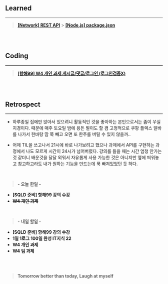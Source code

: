 ## Learned

---

> **[[Network] REST API](https://velog.io/@lilclown/network1)** > **[[Node.js] package.json](https://velog.io/@lilclown/node-js1)**

<br><br>

## Coding

---

> **[[항해99] W4 개인 과제 게시글/댓글/로그인 (로그인검증X)](https://github.com/lilclown97/TIL/tree/main/%ED%95%AD%ED%95%B499/practice/W3-SPA_POST-login%20%EB%A1%9C%EA%B7%B8%EC%9D%B8%20%EA%B2%80%EC%A6%9D%20%EA%B5%AC%ED%98%84%20X)**

<br><br>

## Retrospect

---

- 하루종일 집에만 앉아서 있으려니 활동적인 것을 좋아하는 본인으로서는 좀이 쑤실 지경이다. 때문에 매주 토요일 밤에 용돈 벌이도 할 겸 고정적으로 쿠팡 플렉스 알바를 나가서 한바탕 땀 쭉 빼고 오면 또 한주를 버틸 수 있지 않을까..

- 어제 TIL을 쓰고나서 21시에 바로 나가보려고 했으나 과제에서 API를 구현하는 과정에서 나도 모르게 시간이 24시가 넘어버렸다. 강의를 들을 때는 시간 엄청 안가는 것 같더니 배운것을 달달 외워서 자유롭게 사용 가능한 것은 아니지만 옆에 띄워놓고 참고하고라도 내가 원하는 기능을 만드는데 푹 빠져있었던 듯 하다.

<br>

> **- 오늘 한일 -**

- **[SQLD 준비] 항해99 강의 수강**
- ~~**W4 개인 과제**~~

<br>

> **- 내일 할일 -**

- **[SQLD 준비] 항해99 강의 수강**
- **1일 1로그 100일 완성 IT지식 22**
- **W4 개인 과제**
- **W4 팀 과제**

<br><br>

> **Tomorrow better than today, Laugh at myself**
